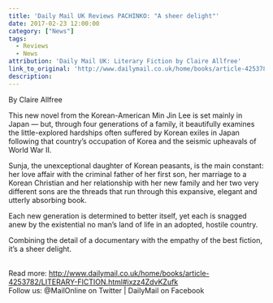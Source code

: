 ```yaml
---
title: 'Daily Mail UK Reviews PACHINKO: "A sheer delight"'
date: 2017-02-23 12:00:00
category: ["News"]
tags:
  - Reviews
  - News
attribution: 'Daily Mail UK: Literary Fiction by Claire Allfree'
link_to_original: 'http://www.dailymail.co.uk/home/books/article-4253782/LITERARY-FICTION.html'
description:
---
```



By Claire Allfree

This new novel from the Korean-American Min Jin Lee is set mainly in Japan — but, through four generations of a family, it beautifully examines the little-explored hardships often suffered by Korean exiles in Japan following that country’s occupation of Korea and the seismic upheavals of World War II.

Sunja, the unexceptional daughter of Korean peasants, is the main constant: her love affair with the criminal father of her first son, her marriage to a Korean Christian and her relationship with her new family and her two very different sons are the threads that run through this expansive, elegant and utterly absorbing book.

Each new generation is determined to better itself, yet each is snagged anew by the existential no man’s land of life in an adopted, hostile country.

Combining the detail of a documentary with the empathy of the best fiction, it’s a sheer delight.

<br>Read more: http://www.dailymail.co.uk/home/books/article-4253782/LITERARY-FICTION.html#ixzz4ZdvKZufk
<br>Follow us: @MailOnline on Twitter | DailyMail on Facebook